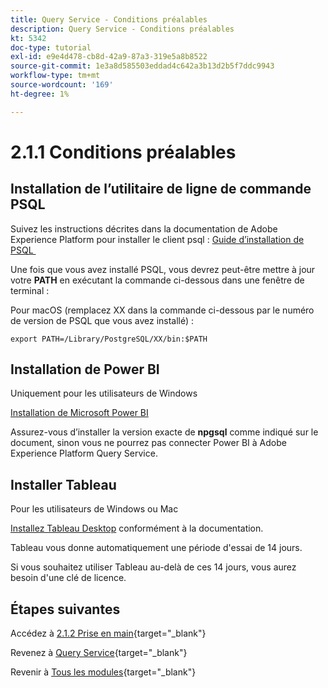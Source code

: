 ```yaml
---
title: Query Service - Conditions préalables
description: Query Service - Conditions préalables
kt: 5342
doc-type: tutorial
exl-id: e9e4d478-cb8d-42a9-87a3-319e5a8b8522
source-git-commit: 1e3a8d585503eddad4c642a3b13d2b5f7ddc9943
workflow-type: tm+mt
source-wordcount: '169'
ht-degree: 1%

---
```


# 2.1.1 Conditions préalables

## Installation de l’utilitaire de ligne de commande PSQL

Suivez les instructions décrites dans la documentation de Adobe Experience Platform pour installer le client psql :
[&#x200B; Guide d’installation de PSQL &#x200B;](https://experienceleague.adobe.com/docs/experience-platform/query/clients/psql.html?lang=fr)

Une fois que vous avez installé PSQL, vous devrez peut-être mettre à jour votre **PATH** en exécutant la commande ci-dessous dans une fenêtre de terminal :

Pour macOS (remplacez XX dans la commande ci-dessous par le numéro de version de PSQL que vous avez installé) :

`export PATH=/Library/PostgreSQL/XX/bin:$PATH`

## Installation de Power BI

Uniquement pour les utilisateurs de Windows

[Installation de Microsoft Power BI](https://experienceleague.adobe.com/docs/experience-platform/query/clients/power-bi.html?lang=fr)

Assurez-vous d’installer la version exacte de **npgsql** comme indiqué sur le document, sinon vous ne pourrez pas connecter Power BI à Adobe Experience Platform Query Service.

## Installer Tableau

Pour les utilisateurs de Windows ou Mac

[Installez Tableau Desktop](https://experienceleague.adobe.com/docs/experience-platform/query/clients/tableau.html?lang=fr) conformément à la documentation.

Tableau vous donne automatiquement une période d&#39;essai de 14 jours.

Si vous souhaitez utiliser Tableau au-delà de ces 14 jours, vous aurez besoin d&#39;une clé de licence.

## Étapes suivantes

Accédez à [2.1.2 Prise en main](./ex2.md){target="_blank"}

Revenez à [Query Service](./query-service.md){target="_blank"}

Revenir à [Tous les modules](./../../../../overview.md){target="_blank"}

